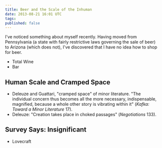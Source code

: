 ```yaml
---
title: Beer and the Scale of the Inhuman
date: 2013-08-21 16:01 UTC
tags:
published: false
---
```


I've noticed something about myself recently. Having moved from Pennsylvania (a state with fairly restrictive laws governing the sale of beer) to Arizona (which does not), I've discovered that I have no idea how to shop for beer. 

* Total Wine
* Bar

## Human Scale and Cramped Space

* Deleuze and Guattari, "cramped space" of minor literature. "The individual concern thus becomes all the more necessary, indispensable, magnified, because a whole other story is vibrating within it" (_Kafka: Toward a Minor Literature_ 17).
* Deleuze: "Creation takes place in choked passages" (_Negotiations_ 133).

## Survey Says: Insignificant

* Lovecraft
